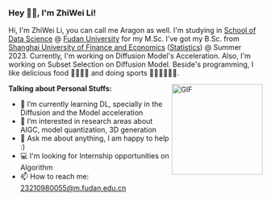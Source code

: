 ### Hey 👋🏽, I'm ZhiWei Li!

Hi, I'm ZhiWei Li, you can call me Aragon as well. I'm studying in [School of Data Science](https://sds.fudan.edu.cn/) @ [Fudan University](https://www.fudan.edu.cn/) for my M.Sc. I've got my B.Sc. from [Shanghai University of Finance and Economics](https://www.sufe.edu.cn/) ([Statistics](https://ssm.sufe.edu.cn/)) @ Summer 2023. Currently, I'm working on Diffusion Model's Acceleration. Also, I'm working on Subset Selection on Diffusion Model. Beside's programming, I like delicious food 🥗🥩🌮🍣 and doing sports 🏃⛹️‍♂️🏋🏼‍♂️.

<img align="right" alt="GIF" src="https://media.giphy.com/media/v1.Y2lkPTc5MGI3NjExNTlsMnlyaWt1eGFrdGR2eXV0ZDVjNWxqczVpMHBhdmxrdHVzd2JyOCZlcD12MV9pbnRlcm5hbF9naWZfYnlfaWQmY3Q9Zw/xTiTnlvzGSiCGLrLVu/giphy.gif" width="180" height="180" />

**Talking about Personal Stuffs:**

- 🌱 I’m currently learning DL, specially in the Diffusion and the Model acceleration
- 👀 I’m interested in research areas about AIGC, model quantization, 3D generation
- 💬 Ask me about anything, I am happy to help :)
- 💻 I'm looking for Internship opportunities on Algorithm 
- 📫 How to reach me: 23210980055@m.fudan.edu.cn
